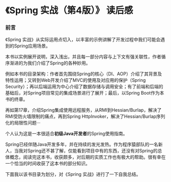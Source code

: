 # 《Spring 实战（第4版）》 读后感
### 前言
《Spring 实战》从实际运用点切入，以丰富的示例讲解了开发过程中我们可能会遇到的Spring应用场景。

本书以实例展开说明，深入浅出，并且每一部分内容与上下文有强关联性，作者循序渐进的为我们介绍了Spring的各种妙用。

例如本书的目录架构：作者首先围绕Spring的核心（DI、AOP）介绍了其背景及特性运用；又转到Web开发介绍了MVC的使用及对应用的保护（Spring Security）；再以后端运用为中心介绍了数据存储与调用安全；有了前端和后端的基础后，对Spring项目常见的集成场景进行了展开；最后，以Spring Boot作为本书的终章。

再如第17章，介绍Spring集成使用远程服务，从RMI到Hessian/Burlap，解决了RMI受防火墙限制的痛点，再到Spring HttpInvoker，解决了Hessian/Burlap序列化的局限性问题···

个人认为这是一本很适合**初级Java开发者**的Spring使用指南。

Spring已经伴随Java开发多年，并在持续的发光发热。作为程序猿部队的一名新人，当我对Spring还不甚了解，仅能看到项目中有的东西，还没有对Spring的总体概念，阅读完这本书，收获颇多，对后期的实质工作也有极大的帮助。很有幸在一个恰当的时间收获了这本书的部分知识。

下面我以该书目录为划分，对《Spring 实战》进行了一下自我总结。
